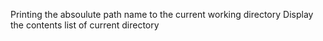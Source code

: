 Printing the absoulute path name to the current working directory
Display the contents list of current directory
